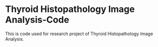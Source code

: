 # Thyroid Histopathology Image Analysis-Code

This is code used for research project of Thyroid Histopathology Image Analysis.  
